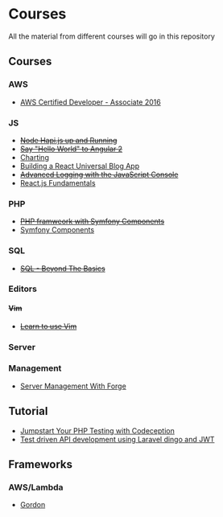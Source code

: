 # Courses
All the material from different courses will go in this repository

## Courses
### AWS
- [AWS Certified Developer - Associate 2016](https://www.udemy.com/aws-certified-developer-associate)

### JS
- ~~[Node Hapi.js up and Running](https://egghead.io/lessons/node-js-hapi-js-up-and-running?series=introduction-to-node-servers-with-hapi-js)~~
- ~~[Say "Hello World" to Angular 2](https://egghead.io/lessons/angular-2-say-hello-world-to-angular-2?series=angular-2-fundamentals)~~
- [Charting](https://laracasts.com/series/charting-and-you)
- [Building a React Universal Blog App](http://www.sitepoint.com/building-a-react-universal-blog-app-a-step-by-step-guide/)
- ~~[Advanced Logging with the JavaScript Console](https://egghead.io/series/js-console-for-power-users)~~
- [React.js Fundamentals](http://courses.reactjsprogram.com/courses/reactjsfundamentals)

### PHP
- ~~[PHP framweork with Symfony Components](http://www.sitepoint.com/build-php-framework-symfony-components/)~~
- [Symfony Components](https://laracasts.com/series/discover-symfony-components)

### SQL
- ~~[SQL - Beyond The Basics](https://www.udemy.com/sql-beyond-the-basics/learn)~~

### Editors
#### ~~Vim~~
- ~~[Learn to use Vim](https://egghead.io/series/learn-to-use-vim)~~

### Server
### Management
- [Server Management With Forge](https://laracasts.com/series/server-management-with-forge)

## Tutorial
- [Jumpstart Your PHP Testing with Codeception](https://www.toptal.com/php/php-testing-with-codeception)
- [Test driven API development using Laravel dingo and JWT](https://dotdev.co/test-driven-api-development-using-laravel-dingo-and-jwt-with-documentation-ae4014260148)

## Frameworks
### AWS/Lambda
- [Gordon](https://github.com/jorgebastida/gordon)
